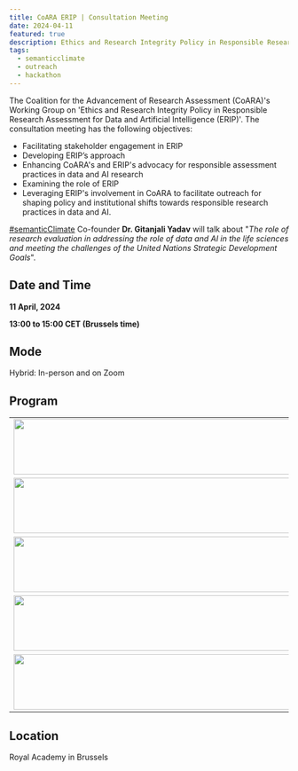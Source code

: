 ```yaml
---
title: CoARA ERIP | Consultation Meeting  
date: 2024-04-11
featured: true
description: Ethics and Research Integrity Policy in Responsible Research Assessment for Data and AI
tags:
  - semanticclimate
  - outreach
  - hackathon
---
```


The Coalition for the Advancement of Research Assessment (CoARA)'s Working Group on 'Ethics and Research Integrity Policy in Responsible Research Assessment for Data and Artificial Intelligence (ERIP)'. The consultation meeting has the following objectives:
- Facilitating stakeholder engagement in ERIP
- Developing ERIP’s approach
- Enhancing CoARA's and ERIP's advocacy for responsible assessment practices in data and AI research
- Examining the role of ERIP
- Leveraging ERIP's involvement in CoARA to facilitate outreach for shaping policy and institutional shifts towards responsible research practices in data and AI.      

[#semanticClimate](https://semanticclimate.github.io/p/en/) Co-founder **Dr. Gitanjali Yadav** will talk about "*The role of research evaluation in addressing the role of data and AI in the life sciences and meeting the challenges of the United Nations Strategic Development Goals*".

## Date and Time

**11 April, 2024**

**13:00 to 15:00 CET (Brussels time)**

## Mode

Hybrid: In-person and on Zoom

## Program 

<table>
  <tr>
    <td>
      <img src='{{ "/static/img/meeting1.jpg" | url }}' width="500" height="100">
    </td>
  </tr>
   <tr>
    <td>
      <img src='{{ "/static/img/meeting2.jpg" | url }}' width="500" height="100">
    </td>
  </tr>
  <tr>
    <td>
      <img src='{{ "/static/img/meeting3.jpg" | url }}' width="500" height="100">
    </td>
  </tr>
  <tr>
    <td>
      <img src='{{ "/static/img/meeting4.jpg" | url }}' width="500" height="100">
    </td>
  </tr>
  <tr>
    <td>
      <img src='{{ "/static/img/meeting5.jpg" | url }}' width="500" height="100">
    </td>
  </tr>
</table>


## Location

Royal Academy in Brussels









